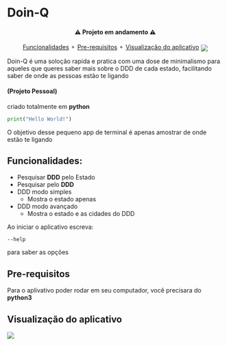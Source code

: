 # Doin-Q
<h4 align="center">
   ⚠ Projeto em andamento ⚠
</h4>
<p align="center">
<a href="#funcionalidades">Funcionalidades</a> ⚬
<a href="#pre-requisitos">Pre-requisitos</a> ⚬
<a href="#visualização-do-aplicativo">Visualização do aplicativo</a>


<img align="center" src="https://user-images.githubusercontent.com/85363903/158908903-b25d24d5-2ab4-4bdf-9fea-a900da97c9a8.png">



Doin-Q é uma soloção rapida e pratica com  uma dose de minimalismo para aqueles que queres saber mais
sobre o DDD de cada estado, facilitando saber de onde as pessoas estão te ligando
#### (Projeto Pessoal)

criado totalmente em **python**

```python
print("Hello World!")
```

O objetivo desse pequeno app de terminal é apenas amostrar de onde estão te ligando

## Funcionalidades:
- Pesquisar **DDD** pelo Estado
- Pesquisar pelo **DDD**
- DDD modo simples
    - Mostra o estado apenas
- DDD modo avançado
    - Mostra o estado e as cidades do DDD

Ao iniciar o aplicativo escreva: 
```
--help
```
para saber as opções

## Pre-requisitos

Para o aplivativo poder rodar em seu computador, você precisara do **python3** 

## Visualização do aplicativo

<img align="center" src="https://im5.ezgif.com/tmp/ezgif-5-4f7b7d0970.gif">
